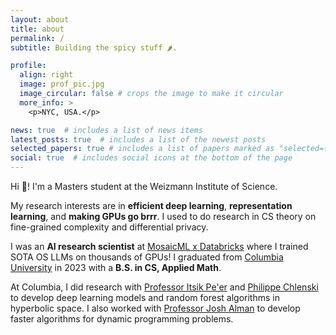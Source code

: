 ```yaml
---
layout: about
title: about
permalink: /
subtitle: Building the spicy stuff 🌶️.

profile:
  align: right
  image: prof_pic.jpg
  image_circular: false # crops the image to make it circular
  more_info: >
    <p>NYC, USA.</p>

news: true  # includes a list of news items
latest_posts: true  # includes a list of the newest posts
selected_papers: true # includes a list of papers marked as "selected={true}"
social: true  # includes social icons at the bottom of the page
---
```


Hi 👋! I'm a Masters student at the Weizmann Institute of Science.

My research interests are in **efficient deep learning**, **representation learning**, and **making GPUs go brrr**. I used to do research in CS theory on fine-grained complexity and differential privacy.

I was an **AI research scientist** at [MosaicML x Databricks](https://www.mosaicml.com/) where I trained SOTA OS LLMs on thousands of GPUs! I graduated from [Columbia University](https://www.columbia.edu/) in 2023 with a **B.S. in CS, Applied Math**.

At Columbia, I did research with [Professor Itsik Pe'er](https://www.engineering.columbia.edu/faculty/itsik-peer) and [Philippe Chlenski](http://chlenski.com/) to develop deep learning models and random forest algorithms in hyperbolic space. I also worked with [Professor Josh Alman](https://joshalman.com/) to develop faster algorithms for dynamic programming problems.
